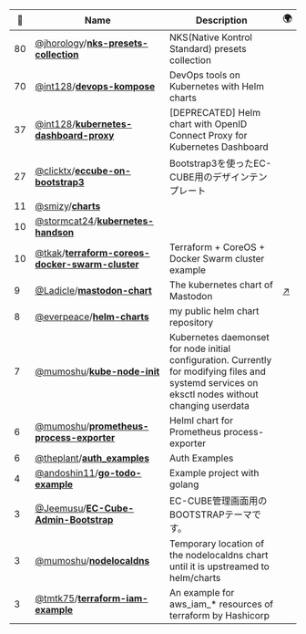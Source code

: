 |:star2: | Name | Description | 🌍|
|---|---|---|---|
|80|[@jhorology](https://github.com/jhorology)/[**nks-presets-collection**](https://github.com/jhorology/nks-presets-collection)|NKS(Native Kontrol Standard) presets collection||
|70|[@int128](https://github.com/int128)/[**devops-kompose**](https://github.com/int128/devops-kompose)|DevOps tools on Kubernetes with Helm charts||
|37|[@int128](https://github.com/int128)/[**kubernetes-dashboard-proxy**](https://github.com/int128/kubernetes-dashboard-proxy)|[DEPRECATED] Helm chart with OpenID Connect Proxy for Kubernetes Dashboard||
|27|[@clicktx](https://github.com/clicktx)/[**eccube-on-bootstrap3**](https://github.com/clicktx/eccube-on-bootstrap3)|Bootstrap3を使ったEC-CUBE用のデザインテンプレート||
|11|[@smizy](https://github.com/smizy)/[**charts**](https://github.com/smizy/charts)|||
|10|[@stormcat24](https://github.com/stormcat24)/[**kubernetes-handson**](https://github.com/stormcat24/kubernetes-handson)|||
|10|[@tkak](https://github.com/tkak)/[**terraform-coreos-docker-swarm-cluster**](https://github.com/tkak/terraform-coreos-docker-swarm-cluster)|Terraform + CoreOS + Docker Swarm cluster example||
|9|[@Ladicle](https://github.com/Ladicle)/[**mastodon-chart**](https://github.com/Ladicle/mastodon-chart)|The kubernetes chart of Mastodon|[:arrow_upper_right:](https://mstdn.ladicle.com/@ladicle)|
|8|[@everpeace](https://github.com/everpeace)/[**helm-charts**](https://github.com/everpeace/helm-charts)|my public helm chart repository||
|7|[@mumoshu](https://github.com/mumoshu)/[**kube-node-init**](https://github.com/mumoshu/kube-node-init)|Kubernetes daemonset for node initial configuration. Currently for modifying files and systemd services on eksctl nodes without changing userdata||
|6|[@mumoshu](https://github.com/mumoshu)/[**prometheus-process-exporter**](https://github.com/mumoshu/prometheus-process-exporter)|Helml chart for Prometheus process-exporter||
|6|[@theplant](https://github.com/theplant)/[**auth_examples**](https://github.com/theplant/auth_examples)|Auth Examples||
|4|[@andoshin11](https://github.com/andoshin11)/[**go-todo-example**](https://github.com/andoshin11/go-todo-example)|Example project with golang||
|3|[@Jeemusu](https://github.com/Jeemusu)/[**EC-Cube-Admin-Bootstrap**](https://github.com/Jeemusu/EC-Cube-Admin-Bootstrap)|EC-CUBE管理画面用のBOOTSTRAPテーマです。||
|3|[@mumoshu](https://github.com/mumoshu)/[**nodelocaldns**](https://github.com/mumoshu/nodelocaldns)|Temporary location of the nodelocaldns chart until it is upstreamed to helm/charts||
|3|[@tmtk75](https://github.com/tmtk75)/[**terraform-iam-example**](https://github.com/tmtk75/terraform-iam-example)|An example for aws_iam_* resources of terraform by Hashicorp||

